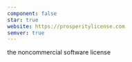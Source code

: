 ```yaml
---
component: false
star: true
website: https://prosperitylicense.com
semver: true
---
```


the noncommercial software license
